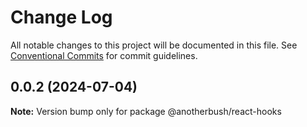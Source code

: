 # Change Log

All notable changes to this project will be documented in this file.
See [Conventional Commits](https://conventionalcommits.org) for commit guidelines.

## 0.0.2 (2024-07-04)

**Note:** Version bump only for package @anotherbush/react-hooks
